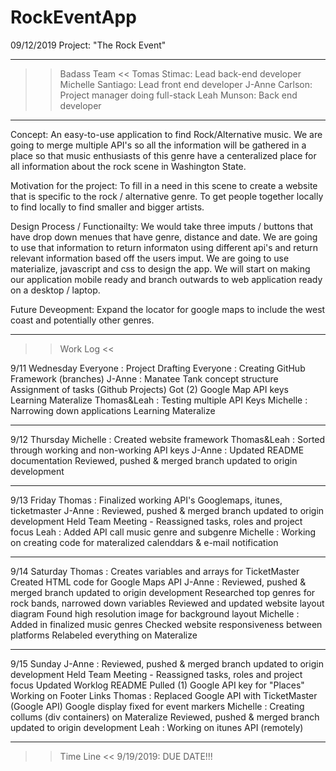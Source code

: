 # RockEventApp

09/12/2019
Project: "The Rock Event"
___________________________________________________________________________________________________________________________________
>> Badass Team <<
Tomas Stimac: Lead back-end developer
Michelle Santiago: Lead front end developer
J-Anne Carlson: Project manager doing full-stack
Leah Munson: Back end developer
___________________________________________________________________________________________________________________________________
Concept: An easy-to-use application to find Rock/Alternative music. We are going to merge multiple API's so all the information will be gathered in a place
so that music enthusiasts of this genre have a centeralized place for all information about the rock scene in Washington State.

Motivation for the project: To fill in a need in this scene to create a website that is specific to the rock / alternative genre. To get people together locally
to find locally to find smaller and bigger artists.

Design Process / Functionailty: We would take three imputs / buttons that have drop down menues that have genre, distance and date. We are going to use that information
to  return informaton using different api's and return relevant information based off the users imput. We are going to use materialize, javascript and css to design the app.
We will start on making our application mobile ready and branch outwards to web application ready on a desktop / laptop.

Future Deveopment: Expand the locator for google maps to include the west coast and potentially other genres.
____________________________________________________________________________________________________________________________________

>> Work Log <<

9/11 Wednesday
               Everyone : Project Drafting
               Everyone : Creating GitHub Framework (branches)
               J-Anne : Manatee Tank concept structure
                        Assignment of tasks (Github Projects)
                        Got (2) Google Map API keys
                        Learning Materalize
               Thomas&Leah : Testing multiple API Keys
               Michelle : Narrowing down applications
                         Learning Materalize
_________________________________________________________________

9/12 Thursday
              Michelle : Created website framework
              Thomas&Leah : Sorted through working and non-working API keys
              J-Anne : Updated README documentation
                       Reviewed, pushed & merged branch updated to origin development
__________________________________________________________________

9/13 Friday
              Thomas : Finalized working API's Googlemaps, itunes, ticketmaster
              J-Anne : Reviewed, pushed & merged branch updated to origin development
                       Held Team Meeting - Reassigned tasks, roles and project focus
              Leah : Added API call music genre and subgenre
              Michelle : Working on creating code for materalized calenddars & e-mail notification
              
__________________________________________________________________

9/14 Saturday
             Thomas : Creates variables and arrays for TicketMaster
                      Created HTML code for Google Maps API
             J-Anne : Reviewed, pushed & merged branch updated to origin development
                      Researched top genres for rock bands, narrowed down variables
                      Reviewed and updated website layout diagram
                      Found high resolution image for background layout
             Michelle : Added in finalized music genres
                        Checked website responsiveness between platforms
                        Relabeled everything on Materalize

__________________________________________________________________

9/15 Sunday
           J-Anne : Reviewed, pushed & merged branch updated to origin development
                    Held Team Meeting - Reassigned tasks, roles and project focus
                    Updated Worklog README
                    Pulled (1) Google API key for "Places"
                    Working on Footer Links
           Thomas : Replaced Google API with TicketMaster (Google API)
                    Google display fixed for event markers
           Michelle : Creating collums (div containers) on Materalize
                      Reviewed, pushed & merged branch updated to origin development
           Leah : Working on itunes API (remotely)

__________________________________________________________________


>> Time Line <<
9/19/2019: DUE DATE!!!
